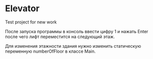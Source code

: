# Elevator
Test project for new work

После запуска программы в консоль ввести цифру 1 и нажать Enter после чего лифт переместится на следующий этаж.

Для изменения этажности здания нужно изменить статическую переменную numberOfFloor в классе Main.
